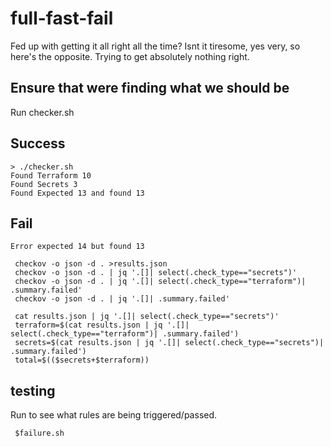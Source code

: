 
# full-fast-fail

Fed up with getting it all right all the time? Isnt it tiresome, yes very, so here's the opposite. Trying to get absolutely nothing right.

## Ensure that were finding what we should be

Run checker.sh

## Success

```build
> ./checker.sh
Found Terraform 10
Found Secrets 3
Found Expected 13 and found 13
```

## Fail

```Error expected 14 but found 13```

```data
 checkov -o json -d . >results.json
 checkov -o json -d . | jq '.[]| select(.check_type=="secrets")'
 checkov -o json -d . | jq '.[]| select(.check_type=="terraform")| .summary.failed'
 checkov -o json -d . | jq '.[]| .summary.failed'

 cat results.json | jq '.[]| select(.check_type=="secrets")'
 terraform=$(cat results.json | jq '.[]| select(.check_type=="terraform")| .summary.failed')
 secrets=$(cat results.json | jq '.[]| select(.check_type=="secrets")| .summary.failed')
 total=$(($secrets+$terraform))
```
## testing

Run to see what rules are being triggered/passed.

```
 $failure.sh
```
